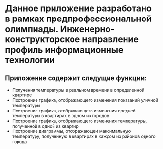 # Данное приложение разработано в рамках предпрофессиональной олимпиады. Инженерно-конструкторское направление профиль информационные технологии
## Приложение содержит следущие функции:
* Получения температуры в реальном времени в определенной квартире
* Построение графика, отображающего изменения показаний уличной температуры
* Построение графика, отображающего изменения средней температуры в квартирах в одном из городов
* Построение графика, отображающего изменения температуры, полученной в одной из квартир
* Построение диаграммы, отображающей максимальную температуру, полученную в квартирах в каждом из районов одного города